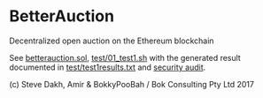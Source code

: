 # BetterAuction

Decentralized open auction on the Ethereum blockchain

See [betterauction.sol](betterauction.sol), [test/01_test1.sh](test/01_test1.sh) with the generated result documented in [test/test1results.txt](test/test1results.txt) and  [security audit](SecurityAudit.md).

(c) Steve Dakh, Amir & BokkyPooBah / Bok Consulting Pty Ltd 2017
